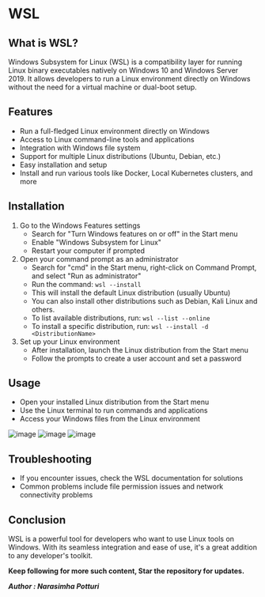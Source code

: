 # WSL

## What is WSL?

Windows Subsystem for Linux (WSL) is a compatibility layer for running Linux binary executables natively on Windows 10 and Windows Server 2019.
It allows developers to run a Linux environment directly on Windows without the need for a virtual machine or dual-boot setup.


## Features

- Run a full-fledged Linux environment directly on Windows
- Access to Linux command-line tools and applications
- Integration with Windows file system
- Support for multiple Linux distributions (Ubuntu, Debian, etc.)
- Easy installation and setup
- Install and run various tools like Docker, Local Kubernetes clusters, and more

## Installation

1. Go to the Windows Features settings
   - Search for "Turn Windows features on or off" in the Start menu
   - Enable "Windows Subsystem for Linux"
   - Restart your computer if prompted
2. Open your command prompt as an administrator
   - Search for "cmd" in the Start menu, right-click on Command Prompt, and select "Run as administrator"
   - Run the command: `wsl --install`
   - This will install the default Linux distribution (usually Ubuntu)
   - You can also install other distributions such as Debian, Kali Linux and others.
   - To list available distributions, run: `wsl --list --online`
   - To install a specific distribution, run: `wsl --install -d <DistributionName>`
3. Set up your Linux environment
    - After installation, launch the Linux distribution from the Start menu
    - Follow the prompts to create a user account and set a password

## Usage

- Open your installed Linux distribution from the Start menu
- Use the Linux terminal to run commands and applications
- Access your Windows files from the Linux environment

![image](https://github.com/user-attachments/assets/b1d59cd6-eaec-41ea-add9-eb70c87fd70c)
![image](https://github.com/user-attachments/assets/666227d1-4d22-4634-8a7f-847dc5357de9)
![image](https://github.com/user-attachments/assets/10ebb4c3-bdc0-44e7-b837-6e59708fd65b)

## Troubleshooting

- If you encounter issues, check the WSL documentation for solutions
- Common problems include file permission issues and network connectivity problems

## Conclusion

WSL is a powerful tool for developers who want to use Linux tools on Windows. With its seamless integration and ease of use, it's a great addition to any developer's toolkit.

**Keep following for more such content, Star the repository for updates.**

_**Author : Narasimha Potturi**_

